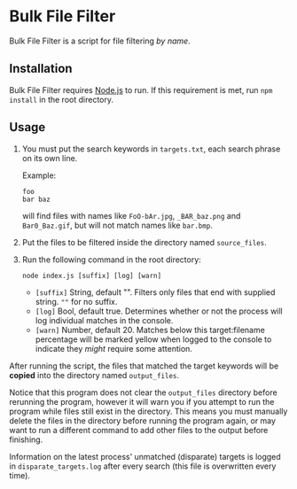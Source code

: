 # Bulk File Filter

Bulk File Filter is a script for file filtering *by name*.

## Installation

Bulk File Filter requires [Node.js](https://nodejs.org/) to run.
If this requirement is met, run `npm install` in the root directory.

## Usage

1. You must put the search keywords in `targets.txt`, each search phrase on its own line.

    Example:
    ```
    foo
    bar baz
    ```
    
    will find files with names like `FoO-bAr.jpg`, `_BAR_baz.png` and `Bar0_Baz.gif`,
    but will not match names like `bar.bmp`.

2. Put the files to be filtered inside the directory named `source_files`.

3. Run the following command in the root directory:
    
    `node index.js [suffix] [log] [warn]`
    
     - `[suffix]` String, default "". Filters only files that end with supplied string. `""` for no suffix.
     - `[log]` Bool, default true. Determines whether or not the process will log individual matches in the console.
     - `[warn]` Number, default 20. Matches below this target:filename percentage will be marked yellow when logged to the console to indicate they *might* require some attention.

After running the script, the files that matched the target keywords will be **copied** into the directory named `output_files`.

Notice that this program does not clear the `output_files` directory before rerunning the program,
however it will warn you if you attempt to run the program while files still exist in the directory.
This means you must manually delete the files in the directory before running the program again,
or may want to run a different command to add other files to the output before finishing.

Information on the latest process' unmatched (disparate) targets is logged in `disparate_targets.log` after every search (this file is overwritten every time).
